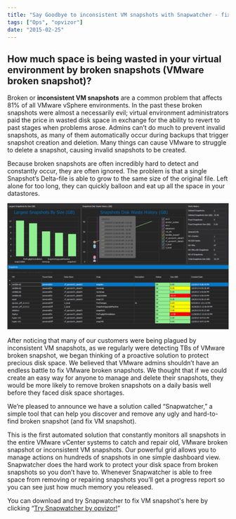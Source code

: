 ```yaml
---
title: "Say Goodbye to inconsistent VM snapshots with Snapwatcher - fix VM snapshot"
tags: ["Ops", "opvizor"]
date: "2015-02-25"
---
```


## How much space is being wasted in your virtual environment by broken snapshots (VMware broken snapshot)?

Broken or **inconsistent VM snapshots** are a common problem that affects 81% of all VMware vSphere environments. In the past these broken snapshots were almost a necessarily evil; virtual environment administrators paid the price in wasted disk space in exchange for the ability to revert to past stages when problems arose. Admins can’t do much to prevent invalid snapshots, as many of them automatically occur during backups that trigger snapshot creation and deletion. Many things can cause VMware to struggle to delete a snapshot, causing invalid snapshots to be created.

Because broken snapshots are often incredibly hard to detect and constantly occur, they are often ignored. The problem is that a single Snapshot’s Delta-file is able to grow to the same size of the original file. Left alone for too long, they can quickly balloon and eat up all the space in your datastores.

[![opvizor Snapwatcher - Fix inconsistent VM Snapshots or fix VM Snapshot](/images/blog/snapwatcher_2.png)](https://www.opvizor.com/wp-content/uploads/2015/02/snapwatcher_2.png)

After noticing that many of our customers were being plagued by inconsistent VM snapshots, as we regularly were detecting TBs of VMware broken snapshot, we began thinking of a proactive solution to protect precious disk space. We believed that VMware admins shouldn’t have an endless battle to fix VMware broken snapshots. We thought that if we could create an easy way for anyone to manage and delete their snapshots, they would be more likely to remove broken snapshots on a daily basis well before they faced disk space shortages.

We’re pleased to announce we have a solution called “Snapwatcher,” a simple tool that can help you discover and remove any ugly and hard-to-find broken snapshot (and fix VM snapshot).

This is the first automated solution that constantly monitors all snapshots in the entire VMware vCenter systems to catch and repair old, VMware broken snapshot or inconsistent VM snapshots. Our powerful grid allows you to manage actions on hundreds of snapshots in one simple dashboard view. Snapwatcher does the hard work to protect your disk space from broken snapshots so you don’t have to. Whenever Snapwatcher is able to free space from removing or repairing snapshots you’ll get a progress report so you can see just how much memory you released.

You can download and try Snapwatcher to fix VM snapshot's here by clicking “[Try Snapwatcher by opvizor!](http://try.opvizor.com/snapwatcher)”
